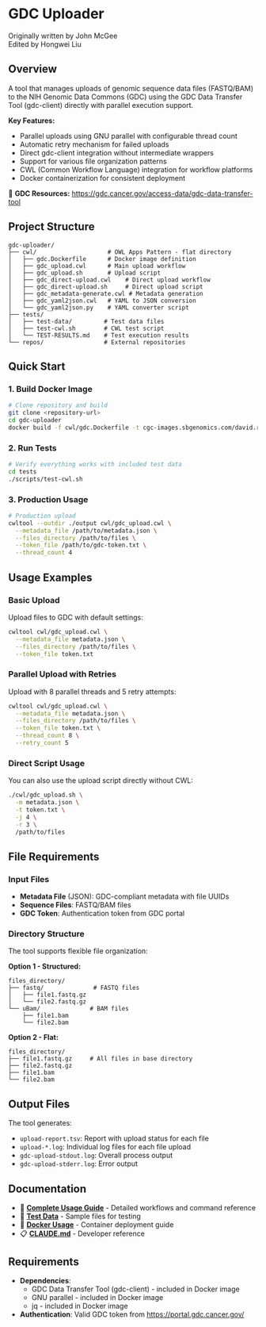 # GDC Uploader

Originally written by John McGee  
Edited by Hongwei Liu

## Overview

A tool that manages uploads of genomic sequence data files (FASTQ/BAM) to the NIH Genomic Data Commons (GDC) using the GDC Data Transfer Tool (gdc-client) directly with parallel execution support.

**Key Features:**
- Parallel uploads using GNU parallel with configurable thread count
- Automatic retry mechanism for failed uploads  
- Direct gdc-client integration without intermediate wrappers
- Support for various file organization patterns
- CWL (Common Workflow Language) integration for workflow platforms
- Docker containerization for consistent deployment

🔗 **GDC Resources:** https://gdc.cancer.gov/access-data/gdc-data-transfer-tool

## Project Structure

```
gdc-uploader/
├── cwl/                    # OWL Apps Pattern - flat directory
│   ├── gdc.Dockerfile      # Docker image definition
│   ├── gdc_upload.cwl      # Main upload workflow
│   ├── gdc_upload.sh       # Upload script
│   ├── gdc_direct-upload.cwl    # Direct upload workflow
│   ├── gdc_direct-upload.sh     # Direct upload script
│   ├── gdc_metadata-generate.cwl # Metadata generation
│   ├── gdc_yaml2json.cwl   # YAML to JSON conversion
│   └── gdc_yaml2json.py    # YAML converter script
├── tests/
│   ├── test-data/         # Test data files
│   ├── test-cwl.sh        # CWL test script
│   └── TEST-RESULTS.md    # Test execution results
└── repos/                 # External repositories
```

## Quick Start

### 1. Build Docker Image

```bash
# Clone repository and build
git clone <repository-url>
cd gdc-uploader
docker build -f cwl/gdc.Dockerfile -t cgc-images.sbgenomics.com/david.roberson/gdc-utils:latest .
```

### 2. Run Tests

```bash
# Verify everything works with included test data
cd tests
./scripts/test-cwl.sh
```

### 3. Production Usage

```bash
# Production upload
cwltool --outdir ./output cwl/gdc_upload.cwl \
  --metadata_file /path/to/metadata.json \
  --files_directory /path/to/files \
  --token_file /path/to/gdc-token.txt \
  --thread_count 4
```

## Usage Examples

### Basic Upload
Upload files to GDC with default settings:
```bash
cwltool cwl/gdc_upload.cwl \
  --metadata_file metadata.json \
  --files_directory /path/to/files \
  --token_file token.txt
```

### Parallel Upload with Retries
Upload with 8 parallel threads and 5 retry attempts:
```bash
cwltool cwl/gdc_upload.cwl \
  --metadata_file metadata.json \
  --files_directory /path/to/files \
  --token_file token.txt \
  --thread_count 8 \
  --retry_count 5
```

### Direct Script Usage
You can also use the upload script directly without CWL:
```bash
./cwl/gdc_upload.sh \
  -m metadata.json \
  -t token.txt \
  -j 4 \
  -r 3 \
  /path/to/files
```

## File Requirements

### Input Files
- **Metadata File** (JSON): GDC-compliant metadata with file UUIDs
- **Sequence Files**: FASTQ/BAM files 
- **GDC Token**: Authentication token from GDC portal

### Directory Structure
The tool supports flexible file organization:

**Option 1 - Structured:**
```
files_directory/
├── fastq/              # FASTQ files
│   ├── file1.fastq.gz
│   └── file2.fastq.gz
└── uBam/              # BAM files
    ├── file1.bam
    └── file2.bam
```

**Option 2 - Flat:**
```
files_directory/
├── file1.fastq.gz     # All files in base directory
├── file2.fastq.gz
├── file1.bam
└── file2.bam
```

## Output Files

The tool generates:
- `upload-report.tsv`: Report with upload status for each file
- `upload-*.log`: Individual log files for each file upload
- `gdc-upload-stdout.log`: Overall process output
- `gdc-upload-stderr.log`: Error output

## Documentation

- 📖 **[Complete Usage Guide](docs/usage-diagram.md)** - Detailed workflows and command reference
- 🧪 **[Test Data](tests/test-data/)** - Sample files for testing
- 🐳 **[Docker Usage](docs/README.md)** - Container deployment guide
- 📋 **[CLAUDE.md](CLAUDE.md)** - Developer reference

## Requirements

- **Dependencies**: 
  - GDC Data Transfer Tool (gdc-client) - included in Docker image
  - GNU parallel - included in Docker image
  - jq - included in Docker image
- **Authentication**: Valid GDC token from https://portal.gdc.cancer.gov/


